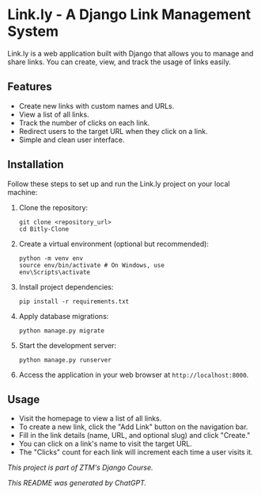 # Link.ly - A Django Link Management System

Link.ly is a web application built with Django that allows you to manage and share links. You can create, view, and track the usage of links easily.

## Features

- Create new links with custom names and URLs.
- View a list of all links.
- Track the number of clicks on each link.
- Redirect users to the target URL when they click on a link.
- Simple and clean user interface.

## Installation

Follow these steps to set up and run the Link.ly project on your local machine:

1. Clone the repository:   
    
   ```shell
   git clone <repository_url>
   cd Bitly-Clone
   ```  

2. Create a virtual environment (optional but recommended):  
     
   ```shell
   python -m venv env
   source env/bin/activate # On Windows, use  
   env\Scripts\activate
   ```  

3. Install project dependencies:  
    
   ```shell
   pip install -r requirements.txt
   ```  

4. Apply database migrations:
     
   ```shell
   python manage.py migrate
   ```  

5. Start the development server:
        
   ```shell
   python manage.py runserver
   ```  

6. Access the application in your web browser at `http://localhost:8000`.

## Usage

- Visit the homepage to view a list of all links.
- To create a new link, click the "Add Link" button on the navigation bar.
- Fill in the link details (name, URL, and optional slug) and click "Create."
- You can click on a link's name to visit the target URL.
- The "Clicks" count for each link will increment each time a user visits it.

*This project is part of ZTM's Django Course.*  

*This README was generated by ChatGPT.*
